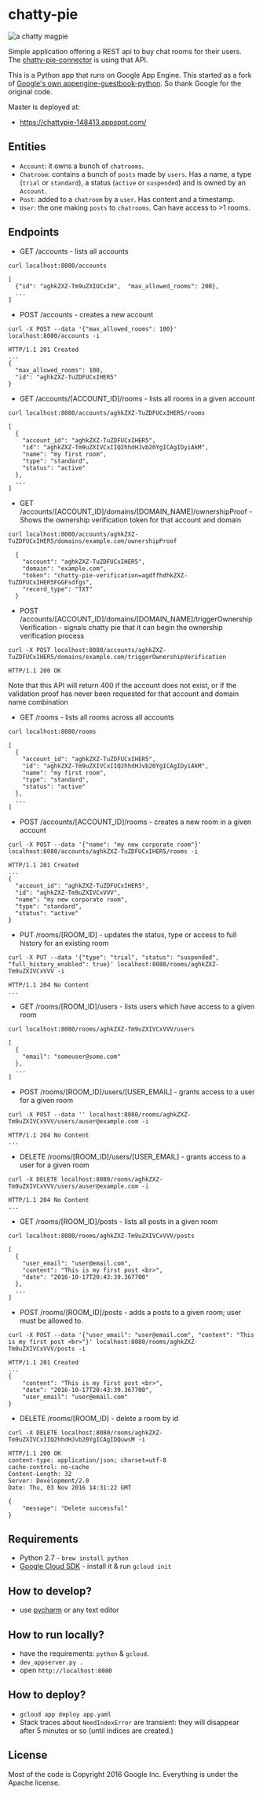# chatty-pie
![a chatty magpie](http://i.imgur.com/Wj2wJev.jpg)

Simple application offering a REST api to buy chat rooms for their users.
The [chatty-pie-connector][1] is using that API.

This is a Python app that runs on Google App Engine.
This started as a fork of [Google's own appengine-guestbook-python][2].
So thank Google for the original code.

Master is deployed at:
* https://chattypie-148413.appspot.com/

## Entities
* `Account`: it owns a bunch of `chatrooms`.
* `Chatroom`: contains a bunch of `posts` made by `users`. Has a name, a type (`trial` or `standard`), a status (`active` or `suspended`) and is owned by an `Account`.
* `Post`: added to a `chatroom` by a `user`. Has content and a timestamp.
* `User`: the one making `posts` to `chatrooms`. Can have access to >1 rooms.

## Endpoints
* GET /accounts - lists all accounts
````
curl localhost:8080/accounts
````
````
[
  {"id": "aghkZXZ-Tm9uZXIUCxIH",  "max_allowed_rooms": 200},
  ...
]
````

* POST /accounts - creates a new account
````
curl -X POST --data '{"max_allowed_rooms": 100}' localhost:8080/accounts -i
````
````
HTTP/1.1 201 Created
...
{
  "max_allowed_rooms": 100,
  "id": "aghkZXZ-TuZDFUCxIHER5"
}
````

* GET /accounts/[ACCOUNT_ID]/rooms - lists all rooms in a given account
````
curl localhost:8080/accounts/aghkZXZ-TuZDFUCxIHER5/rooms
````
````
[
  {
    "account_id": "aghkZXZ-TuZDFUCxIHER5",
    "id": "aghkZXZ-Tm9uZXIVCxIIQ2hhdHJvb20YgICAgIDyiAkM",
    "name": "my first room",
    "type": "standard",
    "status": "active"
  },
  ...
]
````

* GET /accounts/[ACCOUNT_ID]/domains/[DOMAIN_NAME]/ownershipProof - Shows the ownership verification token for that account and domain
````
curl localhost:8080/accounts/aghkZXZ-TuZDFUCxIHER5/domains/example.com/ownershipProof
````
````
  {
    "account": "aghkZXZ-TuZDFUCxIHER5", 
    "domain": "example.com",
    "token": "chatty-pie-verification=agdffhdhkZXZ-TuZDFUCxIHER5FGGFsdfgs",
    "record_type": "TXT"
  }
````

* POST /accounts/[ACCOUNT_ID]/domains/[DOMAIN_NAME]/triggerOwnershipVerification - signals chatty pie that it can begin the ownership verification process
````
curl -X POST localhost:8080/accounts/aghkZXZ-TuZDFUCxIHER5/domains/example.com/triggerOwnershipVerification
````
````
HTTP/1.1 200 OK
````
Note that this API will return 400 if the account does not exist, or if the validation proof has never been requested for
that account and domain name combination

* GET /rooms - lists all rooms across all accounts
````
curl localhost:8080/rooms
````
````
[
  {
    "account_id": "aghkZXZ-TuZDFUCxIHER5",
    "id": "aghkZXZ-Tm9uZXIVCxIIQ2hhdHJvb20YgICAgIDyiAkM",
    "name": "my first room",
    "type": "standard",
    "status": "active"
  },
  ...
]
````

* POST /accounts/[ACCOUNT_ID]/rooms - creates a new room in a given account
````
curl -X POST --data '{"name": "my new corporate room"}' localhost:8080/accounts/aghkZXZ-TuZDFUCxIHER5/rooms -i
````
````
HTTP/1.1 201 Created
...
{
  "account_id": "aghkZXZ-TuZDFUCxIHER5",
  "id": "aghkZXZ-Tm9uZXIVCxVVV",
  "name": "my new corporate room",
  "type": "standard",
  "status": "active"
}
````

* PUT /rooms/[ROOM_ID] - updates the status, type or access to full history for an existing room
````
curl -X PUT --data '{"type": "trial", "status": "suspended", "full_history_enabled": true}' localhost:8080/rooms/aghkZXZ-Tm9uZXIVCxVVV -i
````
````
HTTP/1.1 204 No Content
...
````

* GET /rooms/[ROOM_ID]/users - lists users which have access to a given room
````
curl localhost:8080/rooms/aghkZXZ-Tm9uZXIVCxVVV/users
````
````
[
  {
    "email": "someuser@some.com"
  },
  ...
]
````

* POST /rooms/[ROOM_ID]/users/[USER_EMAIL] - grants access to a user for a given room
````
curl -X POST --data '' localhost:8080/rooms/aghkZXZ-Tm9uZXIVCxVVV/users/auser@example.com -i
````
````
HTTP/1.1 204 No Content
...
````

* DELETE /rooms/[ROOM_ID]/users/[USER_EMAIL] - grants access to a user for a given room
````
curl -X DELETE localhost:8080/rooms/aghkZXZ-Tm9uZXIVCxVVV/users/auser@example.com -i
````
````
HTTP/1.1 204 No Content
...
````

* GET /rooms/[ROOM_ID]/posts - lists all posts in a given room
````
curl localhost:8080/rooms/aghkZXZ-Tm9uZXIVCxVVV/posts
````
````
[
  {
    "user_email": "user@email.com",
    "content": "This is my first post <br>",
    "date": "2016-10-17T20:43:39.367700"
  },
  ...
]
````

* POST /rooms/[ROOM_ID]/posts - adds a posts to a given room; user must be allowed to.
````
curl -X POST --data '{"user_email": "user@email.com", "content": "This is my first post <br>"}' localhost:8080/rooms/aghkZXZ-Tm9uZXIVCxVVV/posts -i
````
````
HTTP/1.1 201 Created
...
{
    "content": "This is my first post <br>",
    "date": "2016-10-17T20:43:39.367700",
    "user_email": "user@email.com"
}
````

* DELETE /rooms/[ROOM_ID] - delete a room by id
````
curl -X DELETE localhost:8080/rooms/aghkZXZ-Tm9uZXIVCxIIQ2hhdHJvb20YgICAgIDQuwsM -i
````
````
HTTP/1.1 200 OK
content-type: application/json; charset=utf-8
cache-control: no-cache
Content-Length: 32
Server: Development/2.0
Date: Thu, 03 Nov 2016 14:31:22 GMT

{
    "message": "Delete successful"
}
````

## Requirements
* Python 2.7 - `brew install python`
* [Google Cloud SDK][3] - install it & run `gcloud init`

## How to develop?
* use [pycharm][4] or any text editor

## How to run locally?
* have the requirements: `python` & `gcloud`.
* `dev_appserver.py .`
* open `http://localhost:8080`

## How to deploy?
* `gcloud app deploy app.yaml`
* Stack traces about `NeedIndexError` are transient: they will disappear after 5 minutes or so (until indices are created.)


## License
Most of the code is Copyright 2016 Google Inc.
Everything is under the Apache license.

[1]: https://github.com/AppDirect/chatty-pie-connector
[2]: https://github.com/GoogleCloudPlatform/appengine-guestbook-python
[3]: https://cloud.google.com/sdk/docs/
[4]: https://www.jetbrains.com/pycharm/nextversion/
